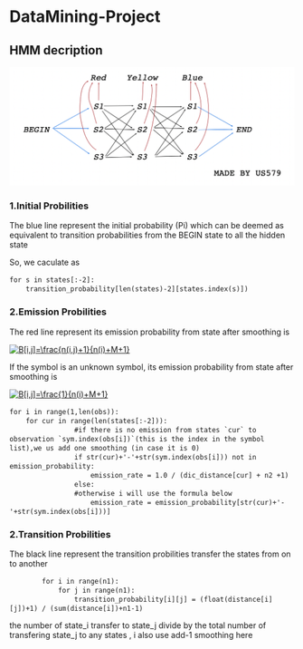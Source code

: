 # DataMining-Project


HMM decription
-----------
![image text](https://github.com/US579/DataMining-Project/blob/master/image/HMM.png)

### 1.Initial Probilities 

The blue line represent the  initial probability (Pi) which can be deemed as equivalent to transition probabilities from the BEGIN state to all the hidden state

So, we caculate as 

```
for s in states[:-2]:
    transition_probability[len(states)-2][states.index(s)])
```

### 2.Emission Probilities  

The red line represent its emission probability from state after smoothing is 

<a href="https://www.codecogs.com/eqnedit.php?latex=B[i,j]=\frac{n(i,j)&plus;1}{n(i)&plus;M&plus;1}" target="_blank"><img src="https://latex.codecogs.com/gif.latex?B[i,j]=\frac{n(i,j)&plus;1}{n(i)&plus;M&plus;1}" title="B[i,j]=\frac{n(i,j)+1}{n(i)+M+1}" /></a>

If the symbol is an unknown symbol, its emission probability from state after smoothing is

<a href="https://www.codecogs.com/eqnedit.php?latex=B[i,j]=\frac{1}{n(i)&plus;M&plus;1}" target="_blank"><img src="https://latex.codecogs.com/gif.latex?B[i,j]=\frac{1}{n(i)&plus;M&plus;1}" title="B[i,j]=\frac{1}{n(i)+M+1}" /></a>

```
for i in range(1,len(obs)):
    for cur in range(len(states[:-2])):
                #if there is no emission from states `cur` to observation `sym.index(obs[i])`(this is the index in the symbol list),we us add one smoothing (in case it is 0)
                if str(cur)+'-'+str(sym.index(obs[i])) not in emission_probability:
                    emission_rate = 1.0 / (dic_distance[cur] + n2 +1)
                else:
                #otherwise i will use the formula below
                    emission_rate = emission_probability[str(cur)+'-'+str(sym.index(obs[i]))]
```

### 2.Transition Probilities  

The black line represent the transition probilities transfer the states from on to another 

```
        for i in range(n1):
            for j in range(n1):
                transition_probability[i][j] = (float(distance[i][j])+1) / (sum(distance[i])+n1-1)
```
the number of state_i transfer to state_j divide by the total number of transfering state_j to any states , i also use add-1 smoothing here



